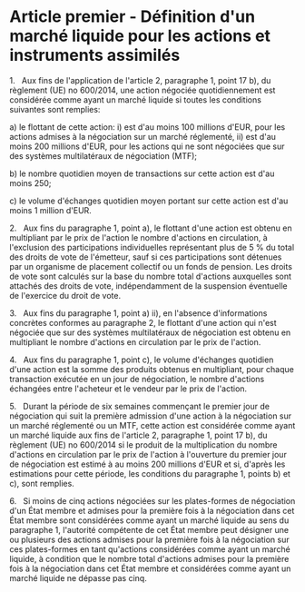 # Article premier - Définition d'un marché liquide pour les actions et instruments assimilés


1.   Aux fins de l'application de l'article 2, paragraphe 1, point 17 b), du règlement (UE) no 600/2014, une action négociée quotidiennement est considérée comme ayant un marché liquide si toutes les conditions suivantes sont remplies:

a) le flottant de cette action: i) est d'au moins 100 millions d'EUR, pour les actions admises à la négociation sur un marché réglementé, ii) est d'au moins 200 millions d'EUR, pour les actions qui ne sont négociées que sur des systèmes multilatéraux de négociation (MTF);

b) le nombre quotidien moyen de transactions sur cette action est d'au moins 250;

c) le volume d'échanges quotidien moyen portant sur cette action est d'au moins 1 million d'EUR.

2.   Aux fins du paragraphe 1, point a), le flottant d'une action est obtenu en multipliant par le prix de l'action le nombre d'actions en circulation, à l'exclusion des participations individuelles représentant plus de 5 % du total des droits de vote de l'émetteur, sauf si ces participations sont détenues par un organisme de placement collectif ou un fonds de pension. Les droits de vote sont calculés sur la base du nombre total d'actions auxquelles sont attachés des droits de vote, indépendamment de la suspension éventuelle de l'exercice du droit de vote.

3.   Aux fins du paragraphe 1, point a) ii), en l'absence d'informations concrètes conformes au paragraphe 2, le flottant d'une action qui n'est négociée que sur des systèmes multilatéraux de négociation est obtenu en multipliant le nombre d'actions en circulation par le prix de l'action.

4.   Aux fins du paragraphe 1, point c), le volume d'échanges quotidien d'une action est la somme des produits obtenus en multipliant, pour chaque transaction exécutée en un jour de négociation, le nombre d'actions échangées entre l'acheteur et le vendeur par le prix de l'action.

5.   Durant la période de six semaines commençant le premier jour de négociation qui suit la première admission d'une action à la négociation sur un marché réglementé ou un MTF, cette action est considérée comme ayant un marché liquide aux fins de l'article 2, paragraphe 1, point 17 b), du règlement (UE) no 600/2014 si le produit de la multiplication du nombre d'actions en circulation par le prix de l'action à l'ouverture du premier jour de négociation est estimé à au moins 200 millions d'EUR et si, d'après les estimations pour cette période, les conditions du paragraphe 1, points b) et c), sont remplies.

6.   Si moins de cinq actions négociées sur les plates-formes de négociation d'un État membre et admises pour la première fois à la négociation dans cet État membre sont considérées comme ayant un marché liquide au sens du paragraphe 1, l'autorité compétente de cet État membre peut désigner une ou plusieurs des actions admises pour la première fois à la négociation sur ces plates-formes en tant qu'actions considérées comme ayant un marché liquide, à condition que le nombre total d'actions admises pour la première fois à la négociation dans cet État membre et considérées comme ayant un marché liquide ne dépasse pas cinq.
